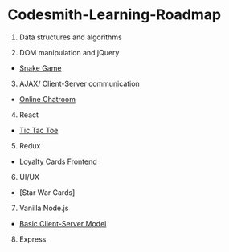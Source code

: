 # Codesmith-Learning-Roadmap

1. Data structures and algorithms

2. DOM manipulation and jQuery
  - [Snake Game](https://github.com/yankun-song/Snake-Game)
3. AJAX/ Client-Server communication
  - [Online Chatroom](https://github.com/yankun-song/Online-Chat-Room)
4. React
  - [Tic Tac Toe](https://github.com/yankun-song/Tic-Tac-Toe)
5. Redux
  - [Loyalty Cards Frontend](https://github.com/yankun-song/Loyalty-Cards-Frontend)
6. UI/UX
  - [Star War Cards]
7. Vanilla Node.js
  - [Basic Client-Server Model](https://github.com/yankun-song/Basic-Client-Server-Model)
8. Express

